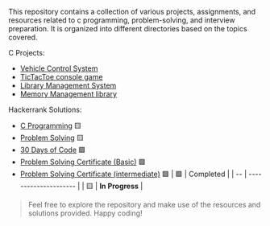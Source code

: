 This repository contains a collection of various projects, assignments, and resources related to c programming, problem-solving, and interview preparation. It is organized into different directories based on the topics covered.

C Projects:

- [Vehicle Control System](https://github.com/7osssam/C/tree/master/Projects/Vehicle%20Control%20System)
- [TicTacToe console game](https://github.com/7osssam/C/tree/master/Projects/TicTacToe)
- [Library Management System](https://github.com/7osssam/C/tree/master/Projects/Library%20Management%20System)
- [Memory Management library](https://github.com/7osssam/C/tree/master/Projects/Memory%20Management%20library)

Hackerrank Solutions:

- [C Programming](https://github.com/7osssam/C/tree/master/Problem%20solving%20%26%20Exercises/HackerRank/C) 🟨
- [Problem Solving](https://github.com/7osssam/C/tree/master/Problem%20solving%20%26%20Exercises/HackerRank/Problem%20Solving%20(Algorithms)) 🟨
- [30 Days of Code](https://github.com/7osssam/C/tree/master/Problem%20solving%20%26%20Exercises/HackerRank/30%20Days%20Of%20Coding) 🟩
- [Problem Solving Certificate (Basic)](https://github.com/7osssam/C/tree/master/Problem%20solving%20%26%20Exercises/HackerRank/Certificates/Problem%20Solving%20(Basic)) 🟩
- [Problem Solving Certificate (intermediate)](https://github.com/7osssam/C/tree/master/Problem%20solving%20%26%20Exercises/HackerRank/Certificates/Problem%20Solving%20(Intermediate)) 🟩
  | 🟩 | Completed             |
  | -- | --------------------- |
  | 🟨 | **In Progress** |

> Feel free to explore the repository and make use of the resources and solutions provided. Happy coding!
